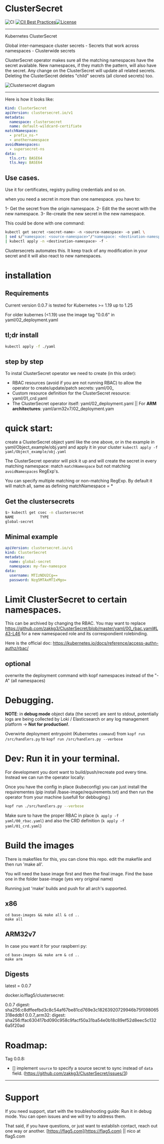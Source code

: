 # ClusterSecret
![CI](https://github.com/zakkg3/ClusterSecret/workflows/CI/badge.svg) [![CII Best Practices](https://bestpractices.coreinfrastructure.org/projects/4283/badge)](https://bestpractices.coreinfrastructure.org/projects/4283)[![License](http://img.shields.io/:license-apache-blue.svg)](http://www.apache.org/licenses/LICENSE-2.0.html)

---

Kubernetes ClusterSecret 

Global inter-namespace cluster secrets - Secrets that work across namespaces  - Clusterwide secrets

ClusterSecret operator makes sure all the matching namespaces have the secret available. New namespaces, if they match the pattern, will also have the secret.
Any change on the ClusterSecret will update all related secrets. Deleting the ClusterSecret deletes "child" secrets (all cloned secrets) too.

<img src="https://github.com/zakkg3/ClusterSecret/blob/master/docs/clusterSecret.png" alt="Clustersecret diagram">

---

Here is how it looks like:

```yaml
Kind: ClusterSecret
apiVersion: clustersecret.io/v1
metadata:
  namespace: clustersecret
  name: default-wildcard-certifiate
matchNamespace:
  - prefix_ns-*
  - anothernamespace
avoidNamespaces:
  - supersecret-ns
data:
  tls.crt: BASE64
  tls.key: BASE64
```


## Use cases.


Use it for certificates, registry pulling credentials and so on.

when you need a secret in more than one namespace. you have to: 

1- Get the secret from the origin namespace.
2- Edit the  the secret with the new namespace.
3- Re-create the new secret in the new namespace. 


This could be done with one command:

```bash
kubectl get secret <secret-name> -n <source-namespace> -o yaml \
| sed s/"namespace: <source-namespace>"/"namespace: <destination-namespace>"/\
| kubectl apply -n <destination-namespace> -f -
```

Clustersecrets automates this. It keep track of any modification in your secret and it will also react to new namespaces. 


# installation

## Requirements

Current version 0.0.7 is tested for Kubernetes >= 1.19 up to 1.25

For older kubernes (<1.19) use the image tag "0.0.6" in  yaml/02_deployment.yaml

## tl;dr install

```bash
kubectl apply -f ./yaml
```

## step by step

To instal ClusterSecret operator we need to create (in this order):

 - RBAC resources (avoid if you are not running RBAC) to allow the operator to create/update/patch secrets: yaml/00_
 - Custom resource definition for the ClusterSecret resource: yaml/01_crd.yaml
 - The ClusterSecret operator itself: yaml/02_deployment.yaml || For **ARM architectures**: yaml/arm32v7/02_deployment.yam
 
 
# quick start:

create a ClusterSecret object yaml like the one above, or in the example in yaml/Object_example/obj.yaml and apply it in your cluster `kubectl apply -f yaml/Object_example/obj.yaml`

The ClusterSecret operator will pick it up and will create the secret in every matching namespace:  match `matchNamespace` but not matching  `avoidNamespaces` RegExp's.

You can specify multiple matching or non-matching RegExp. By default it will match all, same as defining matchNamespace = * 

## Get the clustersecrets

```bash
$> kubectl get csec -n clustersecret
NAME            TYPE
global-secret
```

## Minimal example

```yaml
apiVersion: clustersecret.io/v1
kind: ClusterSecret
metadata:
  name: global-secret
  namespace: my-fav-namespce
data:
  username: MTIzNDU2Cg==
  password: Nzg5MTAxMTIxMgo=
```

# Limit ClusterSecret to certain namespaces.

This can be archived by changing the RBAC.
You may want to replace https://github.com/zakkg3/ClusterSecret/blob/master/yaml/00_rbac.yaml#L43-L46
for a new namespaced role and its correspondient rolebinding.

Here is the official doc:
https://kubernetes.io/docs/reference/access-authn-authz/rbac/

## optional

overwrite the deployment command with kopf namespaces instead of the "-A" (all namespaces)

# Debugging.


**NOTE**: in **debug mode** object data (the secret) are sent to stdout, potentially logs are being collected by Loki / Elasticsearch or any log management platform -> **Not for production!**.

Overwirte deployment entrypoint (Kubernetes `command`) from `kopf run /src/handlers.py` to `kopf run /src/handlers.py --verbose`

# Dev: Run it in your terminal.

For development you dont want to build/push/recreate pod every time. Instead we can run the operator locally:

Once you have the config in place (kubeconfig) you can just install the requirementes (pip install /base-image/requirements.txt) and then run the operator from your machine (usefull for debbuging.)

```bash
kopf run ./src/handlers.py --verbose
```

 Make sure to have the proper RBAC in place (`k apply -f yaml/00_rbac.yaml`) and also the CRD definition (`k apply -f yaml/01_crd.yaml`)

# Build the images

There is makefiles for this, you can clone this repo. edit the makefile and then run 'make all'.

You will need the base image first and then the final image.
Find the base one in the folder base-image (yes very original name)

Running just 'make' builds and push for all arch's supported. 

## x86

```
cd base-images && make all & cd ..
make all
```

## ARM32v7 

In case you want it for your raspberri py:

```
cd base-images && make arm & cd ..
make arm
```
## Digests

latest = 0.0.7

docker.io/flag5/clustersecret:

0.0.7 digest: sha256:c8dffeefbd3c8c54af67be81cd769e3c18263920729946b75f098065318eddb1
0.0.7_arm32: digest: sha256:ffac630417bd090c958c9facf50a31ba54e0b18c89ef52d8eec5c1326a5f20ad
# Roadmap:

Tag 0.0.8:

 - [] implement `source` to specify a source secret to sync instead of `data` field. (https://github.com/zakkg3/ClusterSecret/issues/3)
 

 
 * * *
 
# Support
 
 If you need support, start with the troubleshooting guide: Run it in debug mode.
 You can open issues and we will try to address them. 

 That said, if you have questions, or just want to establish contact, reach out one way or another. [https://flag5.com](https://flag5.com) || nico at flag5.com
